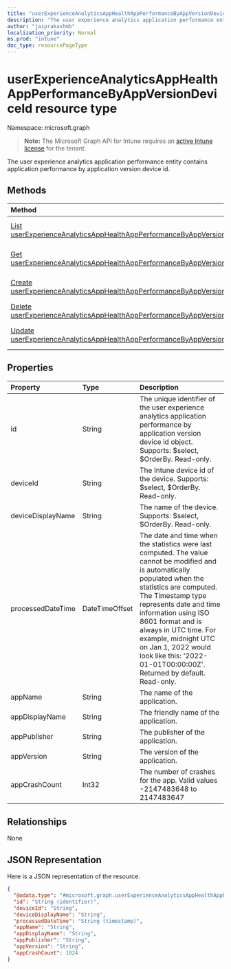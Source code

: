 ```yaml
---
title: "userExperienceAnalyticsAppHealthAppPerformanceByAppVersionDeviceId resource type"
description: "The user experience analytics application performance entity contains application performance by application version device id."
author: "jaiprakashmb"
localization_priority: Normal
ms.prod: "intune"
doc_type: resourcePageType
---
```


# userExperienceAnalyticsAppHealthAppPerformanceByAppVersionDeviceId resource type

Namespace: microsoft.graph

> **Note:** The Microsoft Graph API for Intune requires an [active Intune license](https://go.microsoft.com/fwlink/?linkid=839381) for the tenant.

The user experience analytics application performance entity contains application performance by application version device id.

## Methods
|Method|Return Type|Description|
|:---|:---|:---|
|[List userExperienceAnalyticsAppHealthAppPerformanceByAppVersionDeviceIds](../api/intune-devices-userexperienceanalyticsapphealthappperformancebyappversiondeviceid-list.md)|[userExperienceAnalyticsAppHealthAppPerformanceByAppVersionDeviceId](../resources/intune-devices-userexperienceanalyticsapphealthappperformancebyappversiondeviceid.md) collection|List properties and relationships of the [userExperienceAnalyticsAppHealthAppPerformanceByAppVersionDeviceId](../resources/intune-devices-userexperienceanalyticsapphealthappperformancebyappversiondeviceid.md) objects.|
|[Get userExperienceAnalyticsAppHealthAppPerformanceByAppVersionDeviceId](../api/intune-devices-userexperienceanalyticsapphealthappperformancebyappversiondeviceid-get.md)|[userExperienceAnalyticsAppHealthAppPerformanceByAppVersionDeviceId](../resources/intune-devices-userexperienceanalyticsapphealthappperformancebyappversiondeviceid.md)|Read properties and relationships of the [userExperienceAnalyticsAppHealthAppPerformanceByAppVersionDeviceId](../resources/intune-devices-userexperienceanalyticsapphealthappperformancebyappversiondeviceid.md) object.|
|[Create userExperienceAnalyticsAppHealthAppPerformanceByAppVersionDeviceId](../api/intune-devices-userexperienceanalyticsapphealthappperformancebyappversiondeviceid-create.md)|[userExperienceAnalyticsAppHealthAppPerformanceByAppVersionDeviceId](../resources/intune-devices-userexperienceanalyticsapphealthappperformancebyappversiondeviceid.md)|Create a new [userExperienceAnalyticsAppHealthAppPerformanceByAppVersionDeviceId](../resources/intune-devices-userexperienceanalyticsapphealthappperformancebyappversiondeviceid.md) object.|
|[Delete userExperienceAnalyticsAppHealthAppPerformanceByAppVersionDeviceId](../api/intune-devices-userexperienceanalyticsapphealthappperformancebyappversiondeviceid-delete.md)|None|Deletes a [userExperienceAnalyticsAppHealthAppPerformanceByAppVersionDeviceId](../resources/intune-devices-userexperienceanalyticsapphealthappperformancebyappversiondeviceid.md).|
|[Update userExperienceAnalyticsAppHealthAppPerformanceByAppVersionDeviceId](../api/intune-devices-userexperienceanalyticsapphealthappperformancebyappversiondeviceid-update.md)|[userExperienceAnalyticsAppHealthAppPerformanceByAppVersionDeviceId](../resources/intune-devices-userexperienceanalyticsapphealthappperformancebyappversiondeviceid.md)|Update the properties of a [userExperienceAnalyticsAppHealthAppPerformanceByAppVersionDeviceId](../resources/intune-devices-userexperienceanalyticsapphealthappperformancebyappversiondeviceid.md) object.|

## Properties
|Property|Type|Description|
|:---|:---|:---|
|id|String|The unique identifier of the user experience analytics application performance by application version device id object. Supports: $select, $OrderBy. Read-only.|
|deviceId|String|The Intune device id of the device. Supports: $select, $OrderBy. Read-only.|
|deviceDisplayName|String|The name of the device. Supports: $select, $OrderBy. Read-only.|
|processedDateTime|DateTimeOffset|The date and time when the statistics were last computed. The value cannot be modified and is automatically populated when the statistics are computed. The Timestamp type represents date and time information using ISO 8601 format and is always in UTC time. For example, midnight UTC on Jan 1, 2022 would look like this: '2022-01-01T00:00:00Z'. Returned by default. Read-only.|
|appName|String|The name of the application.|
|appDisplayName|String|The friendly name of the application.|
|appPublisher|String|The publisher of the application.|
|appVersion|String|The version of the application.|
|appCrashCount|Int32|The number of crashes for the app. Valid values -2147483648 to 2147483647|

## Relationships
None

## JSON Representation
Here is a JSON representation of the resource.
<!-- {
  "blockType": "resource",
  "keyProperty": "id",
  "@odata.type": "microsoft.graph.userExperienceAnalyticsAppHealthAppPerformanceByAppVersionDeviceId"
}
-->
``` json
{
  "@odata.type": "#microsoft.graph.userExperienceAnalyticsAppHealthAppPerformanceByAppVersionDeviceId",
  "id": "String (identifier)",
  "deviceId": "String",
  "deviceDisplayName": "String",
  "processedDateTime": "String (timestamp)",
  "appName": "String",
  "appDisplayName": "String",
  "appPublisher": "String",
  "appVersion": "String",
  "appCrashCount": 1024
}
```
